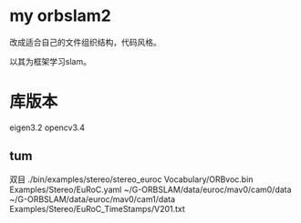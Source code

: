 # my orbslam2
改成适合自己的文件组织结构，代码风格。

以其为框架学习slam。
# 库版本
eigen3.2
opencv3.4

## tum
双目
./bin/examples/stereo/stereo_euroc Vocabulary/ORBvoc.bin Examples/Stereo/EuRoC.yaml ~/G-ORBSLAM/data/euroc/mav0/cam0/data ~/G-ORBSLAM/data/euroc/mav0/cam1/data Examples/Stereo/EuRoC_TimeStamps/V201.txt
